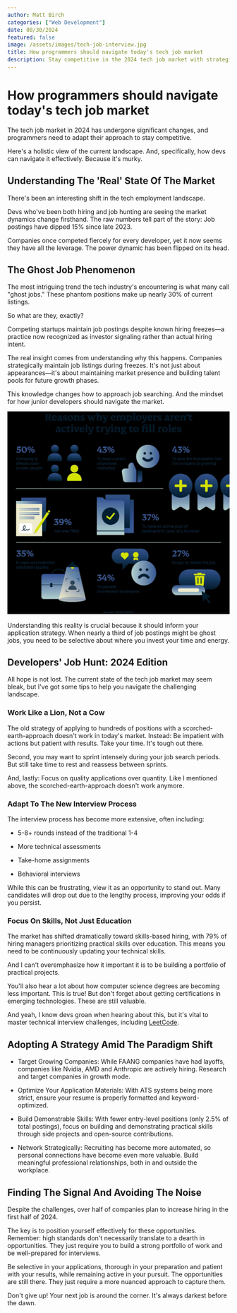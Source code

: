 ```yaml
---
author: Matt Birch
categories: ["Web Development"]
date: 08/30/2024
featured: false
image: /assets/images/tech-job-interview.jpg
title: How programmers should navigate today's tech job market
description: Stay competitive in the 2024 tech job market with strategic insights for programmers. Learn to navigate 'ghost jobs,' adapt to extended interviews, and focus on skill-building for success in a rapidly evolving landscape.
---
```


# How programmers should navigate today's tech job market

The tech job market in 2024 has undergone significant changes, and programmers need to adapt their approach to stay competitive.

Here's a holistic view of the current landscape. And, specifically, how devs can navigate it effectively. Because it's murky.

## Understanding The 'Real' State Of The Market

There's been an interesting shift in the tech employment landscape.

Devs who've been both hiring and job hunting are seeing the market dynamics change firsthand. The raw numbers tell part of the story: Job postings have dipped 15% since late 2023.

Companies once competed fiercely for every developer, yet it now seems they have all the leverage. The power dynamic has been flipped on its head.

## The Ghost Job Phenomenon

The most intriguing trend the tech industry's encountering is what many call "ghost jobs." These phantom positions make up nearly 30% of current listings.

So what are they, exactly?

Competing startups maintain job postings despite known hiring freezes—a practice now recognized as investor signaling rather than actual hiring intent.

The real insight comes from understanding why this happens. Companies strategically maintain job listings during freezes. It's not just about appearances—it's about maintaining market presence and building talent pools for future growth phases.

This knowledge changes how to approach job searching. And the mindset for how junior developers should navigate the market.

![ghost job tips for job seekers](/assets/images/ghost-job-tips.jpg)

Understanding this reality is crucial because it should inform your application strategy. When nearly a third of job postings might be ghost jobs, you need to be selective about where you invest your time and energy.

## Developers' Job Hunt: 2024 Edition

All hope is not lost. The current state of the tech job market may seem bleak, but I've got some tips to help you navigate the challenging landscape.

### Work Like a Lion, Not a Cow

The old strategy of applying to hundreds of positions with a scorched-earth-approach doesn't work in today's market. Instead: Be impatient with actions but patient with results. Take your time. It's tough out there.

Second, you may want to sprint intensely during your job search periods. But still take time to rest and reassess between sprints.

And, lastly: Focus on quality applications over quantity. Like I mentioned above, the scorched-earth-approach doesn't work anymore.

### Adapt To The New Interview Process

The interview process has become more extensive, often including:

- 5-8+ rounds instead of the traditional 1-4

- More technical assessments

- Take-home assignments

- Behavioral interviews

While this can be frustrating, view it as an opportunity to stand out. Many candidates will drop out due to the lengthy process, improving your odds if you persist.

### Focus On Skills, Not Just Education

The market has shifted dramatically toward skills-based hiring, with 79% of hiring managers prioritizing practical skills over education. This means you need to be continuously updating your technical skills.

And I can't overemphasize how it important it is to be building a portfolio of practical projects.

You'll also hear a lot about how computer science degrees are becoming less important. This is true! But don't forget about getting certifications in emerging technologies. These are still valuable.

And yeah, I know devs groan when hearing about this, but it's vital to master technical interview challenges, including [LeetCode](https://leetcode.com/discuss/general-discussion/355251/A-few-helpful-links-to-posts-which-tell-you-HOW-to-grind-leetcode).

## Adopting A Strategy Amid The Paradigm Shift

- Target Growing Companies: While FAANG companies have had layoffs, companies like Nvidia, AMD and Anthropic are actively hiring. Research and target companies in growth mode.

- Optimize Your Application Materials: With ATS systems being more strict, ensure your resume is properly formatted and keyword-optimized.

- Build Demonstrable Skills: With fewer entry-level positions (only 2.5% of total postings), focus on building and demonstrating practical skills through side projects and open-source contributions.

- Network Strategically: Recruiting has become more automated, so personal connections have become even more valuable. Build meaningful professional relationships, both in and outside the workplace.

## Finding The Signal And Avoiding The Noise

Despite the challenges, over half of companies plan to increase hiring in the first half of 2024.

The key is to position yourself effectively for these opportunities. Remember: high standards don't necessarily translate to a dearth in opportunities. They just require you to build a strong portfolio of work and be well-prepared for interviews.

Be selective in your applications, thorough in your preparation and patient with your results, while remaining active in your pursuit. The opportunities are still there. They just require a more nuanced approach to capture them.

Don't give up! Your next job is around the corner. It's always darkest before the dawn.
